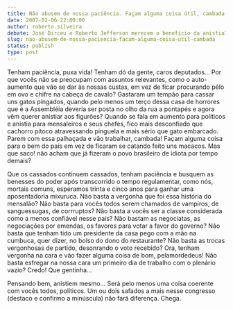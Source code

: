 ```yaml
---
title: Não abusem de nossa paciência. Façam alguma coisa útil, cambada!
date: 2007-02-06 22:00:00
author: roberto.silveira
debate: José Dirceu e Roberto Jefferson merecem o benefício da anistia?
slug: nao-abusem-de-nossa-paciencia-facam-alguma-coisa-util-cambada
status: publish 
type: post
---
```


Tenham paciência, puxa vida! Tenham dó da gente, caros deputados... Por que vocês não se preocupam com assuntos relevantes, como o auto-aumento que vão se dar às nossas custas, em vez de ficar procurando pêlo em ovo e chifre na cabeça de cavalo? Gastaram um tempão para cassar uns gatos pingados, quando pelo menos um terço dessa casa de horrores que é a Assembléia deveria ser posta no olho da rua a pontapés e agora vêm querer anistiar aos figurões? Quando se fala em aumento para políticos e anistia para mensaleiros e seus chefes, fico mais desconfiado que cachorro pitoco atravessando pinguela e mais sério que gato embarcado. Parem com essa palhaçada e vão trabalhar, cambada! Façam alguma coisa para o bem do país em vez de ficaram se catando feito uns macacos. Mas que saco! não acham que já fizeram o povo brasileiro de idiota por tempo demais?  

  

 Que os cassados continuem cassados, tenham paciência e busquem as benesses do poder após transcorrido o tempo regulamentar, como nós, mortais comuns, esperamos trinta e cinco anos para ganhar uma aposentadoria mixuruca. Não basta a vergonha que foi essa história do mensalão? Não basta para vocês todos serem chamados de vampiros, de sanguessugas, de corrruptos? Não basta a vocês ser a classe considerada como a menos confiável nesse país? Não bastam as negociatas, as negociações por emendas, os favores para votar a favor do governo? Não basta que tenham tido um presidente da casa pego com a mão na cumbuca, quer dizer, no bolso do dono do restaurante? Não basta as trocas vergonhosas de partido, desonrando o voto recebido? Ora, tenham vergonha na cara e vão fazer alguma coisa de bom, pelamordedeus! Não basta esfregar na nossa cara um primeiro dia de trabalho com o plenário vazio? Credo! Que gentinha...  

  

 Pensando bem, anistiem mesmo... Será pelo menos uma coisa coerente com vocês todos, políticos. Um ou dois safados a mais nesse congresso (destaco e confirmo a minúscula) não fará diferença. Chega.
